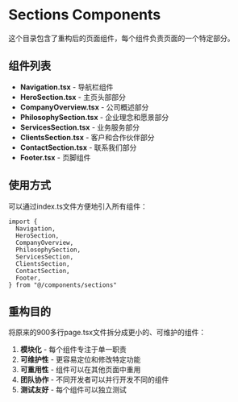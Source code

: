 # Sections Components

这个目录包含了重构后的页面组件，每个组件负责页面的一个特定部分。

## 组件列表

- **Navigation.tsx** - 导航栏组件
- **HeroSection.tsx** - 主页头部部分 
- **CompanyOverview.tsx** - 公司概述部分
- **PhilosophySection.tsx** - 企业理念和愿景部分
- **ServicesSection.tsx** - 业务服务部分
- **ClientsSection.tsx** - 客户和合作伙伴部分
- **ContactSection.tsx** - 联系我们部分
- **Footer.tsx** - 页脚组件

## 使用方式

可以通过index.ts文件方便地引入所有组件：

```tsx
import {
  Navigation,
  HeroSection,
  CompanyOverview,
  PhilosophySection,
  ServicesSection,
  ClientsSection,
  ContactSection,
  Footer,
} from "@/components/sections"
```

## 重构目的

将原来的900多行page.tsx文件拆分成更小的、可维护的组件：

1. **模块化** - 每个组件专注于单一职责
2. **可维护性** - 更容易定位和修改特定功能
3. **可重用性** - 组件可以在其他页面中重用
4. **团队协作** - 不同开发者可以并行开发不同的组件
5. **测试友好** - 每个组件可以独立测试
